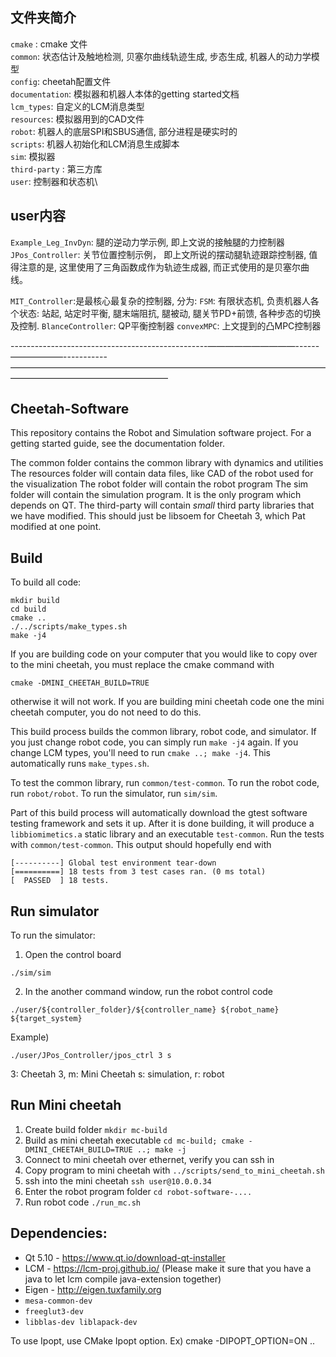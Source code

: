 ## 文件夹简介
`cmake` : cmake 文件\
`common`: 状态估计及触地检测, 贝塞尔曲线轨迹生成, 步态生成, 机器人的动力学模型\
`config`: cheetah配置文件\
`documentation`: 模拟器和机器人本体的getting started文档\
`lcm_types`: 自定义的LCM消息类型\
`resources`: 模拟器用到的CAD文件\
`robot`: 机器人的底层SPI和SBUS通信, 部分进程是硬实时的\
`scripts`: 机器人初始化和LCM消息生成脚本\
`sim`: 模拟器\
`third-party` : 第三方库\
`user`: 控制器和状态机\

## user内容
`Example_Leg_InvDyn`: 腿的逆动力学示例, 即上文说的接触腿的力控制器\
`JPos_Controller`: 关节位置控制示例， 即上文所说的摆动腿轨迹跟踪控制器, 值得注意的是, 这里使用了三角函数成作为轨迹生成器, 而正式使用的是贝塞尔曲线。

`MIT_Controller`:是最核心最复杂的控制器, 分为:
`FSM`: 有限状态机, 负责机器人各个状态: 站起, 站定时平衡, 腿末端阻抗, 腿被动, 腿关节PD+前馈, 各种步态的切换及控制.
`BlanceController`: QP平衡控制器
`convexMPC`: 上文提到的凸MPC控制器

-------------------------------------------------——————————------——————-----------——————————————————————————————————————————————————————
## Cheetah-Software
This repository contains the Robot and Simulation software project.  For a getting started guide, see the documentation folder.

The common folder contains the common library with dynamics and utilities
The resources folder will contain data files, like CAD of the robot used for the visualization
The robot folder will contain the robot program
The sim folder will contain the simulation program. It is the only program which depends on QT.
The third-party will contain *small* third party libraries that we have modified. This should just be libsoem for Cheetah 3, which Pat modified at one point.

## Build
To build all code:
```
mkdir build
cd build
cmake ..
./../scripts/make_types.sh
make -j4
```

If you are building code on your computer that you would like to copy over to the mini cheetah, you must replace the cmake command with
```
cmake -DMINI_CHEETAH_BUILD=TRUE
```
otherwise it will not work.  If you are building mini cheetah code one the mini cheetah computer, you do not need to do this.

This build process builds the common library, robot code, and simulator. If you just change robot code, you can simply run `make -j4` again. If you change LCM types, you'll need to run `cmake ..; make -j4`. This automatically runs `make_types.sh`.

To test the common library, run `common/test-common`. To run the robot code, run `robot/robot`. To run the simulator, run `sim/sim`.

Part of this build process will automatically download the gtest software testing framework and sets it up. After it is done building, it will produce a `libbiomimetics.a` static library and an executable `test-common`.  Run the tests with `common/test-common`. This output should hopefully end with

```
[----------] Global test environment tear-down
[==========] 18 tests from 3 test cases ran. (0 ms total)
[  PASSED  ] 18 tests.
```
## Run simulator
To run the simulator:
1. Open the control board
```
./sim/sim
```
2. In the another command window, run the robot control code
```
./user/${controller_folder}/${controller_name} ${robot_name} ${target_system}
```
Example)
```
./user/JPos_Controller/jpos_ctrl 3 s
```
3: Cheetah 3, m: Mini Cheetah
s: simulation, r: robot

## Run Mini cheetah
1. Create build folder `mkdir mc-build`
2. Build as mini cheetah executable `cd mc-build; cmake -DMINI_CHEETAH_BUILD=TRUE ..; make -j`
3. Connect to mini cheetah over ethernet, verify you can ssh in
4. Copy program to mini cheetah with `../scripts/send_to_mini_cheetah.sh`
5. ssh into the mini cheetah `ssh user@10.0.0.34`
6. Enter the robot program folder `cd robot-software-....`
7. Run robot code `./run_mc.sh` 



## Dependencies:
- Qt 5.10 - https://www.qt.io/download-qt-installer
- LCM - https://lcm-proj.github.io/ (Please make it sure that you have a java to let lcm compile java-extension together)
- Eigen - http://eigen.tuxfamily.org
- `mesa-common-dev`
- `freeglut3-dev`
- `libblas-dev liblapack-dev`

To use Ipopt, use CMake Ipopt option. Ex) cmake -DIPOPT_OPTION=ON ..
